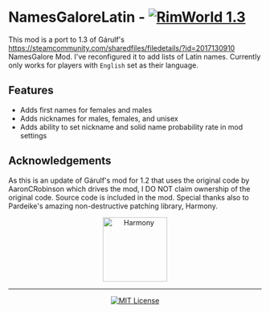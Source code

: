 # NamesGaloreLatin -  [![RimWorld 1.3](https://img.shields.io/badge/RimWorld-1.3-green.svg?longCache=true&style=plastic)](http://rimworldgame.com/)

This mod is a port to 1.3 of Gárulf's https://steamcommunity.com/sharedfiles/filedetails/?id=2017130910 NamesGalore Mod. I've reconfigured it to add lists of Latin names. Currently only works for players with `English` set as their language.

## Features
- Adds first names for females and males
- Adds nicknames for males, females, and unisex
- Adds ability to set nickname and solid name probability rate in mod settings

## Acknowledgements

As this is an update of Gárulf's mod for 1.2 that uses the original code by AaronCRobinson which drives the mod, I DO NOT claim ownership of the original code. Source code is included in the mod. Special thanks also to Pardeike's amazing non-destructive patching library, Harmony.

<p align="center">
  <a href="https://github.com/pardeike/Harmony">
    <img src="https://raw.githubusercontent.com/pardeike/Harmony/master/HarmonyLogo.png" alt="Harmony" width="128" />
  </a>
</p>

<hr>

<p align="center">
  <a href="./LICENSE">
    <img src="https://img.shields.io/badge/license-MIT-lightgray.svg?style=flat" alt="MIT License" />
  </a>
</p> 
